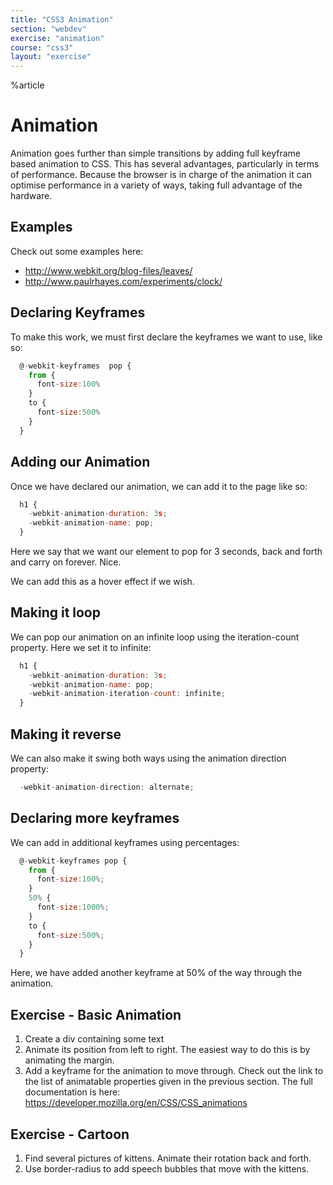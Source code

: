 ```yaml
---
title: "CSS3 Animation"
section: "webdev"
exercise: "animation"
course: "css3"
layout: "exercise"
---
```

%article



# Animation

Animation goes further than simple transitions by adding full keyframe based animation to CSS. This has several advantages, particularly in terms of performance. Because the browser is in charge of the animation it can optimise performance in a variety of ways, taking full advantage of the hardware.

## Examples

Check out some examples here:

* <http://www.webkit.org/blog-files/leaves/>
* <http://www.paulrhayes.com/experiments/clock/>

## Declaring Keyframes

To make this work, we must first declare the keyframes we want to use, like so:

```js
  @-webkit-keyframes  pop {
    from {
      font-size:100%
    }
    to {
      font-size:500%
    }
  }
```





## Adding our Animation

Once we have declared our animation, we can add it to the page like so:

```js
  h1 {
    -webkit-animation-duration: 3s;
    -webkit-animation-name: pop;
  }
```




Here we say that we want our element to pop for 3 seconds, back and forth and carry on forever. Nice.

We can add this as a hover effect if we wish.

## Making it loop

We can pop our animation on an infinite loop using the iteration-count property. Here we set it to infinite:

```js
  h1 {
    -webkit-animation-duration: 3s;
    -webkit-animation-name: pop;
    -webkit-animation-iteration-count: infinite;
  }
```





## Making it reverse

We can also make it swing both ways using the animation direction property:

```js
  -webkit-animation-direction: alternate;
```





## Declaring more keyframes

We can add in additional keyframes using percentages:

```js
  @-webkit-keyframes pop {
    from {
      font-size:100%;
    }
    50% {
      font-size:1000%;
    }
    to {
      font-size:500%;
    }
  }
```





Here, we have added another keyframe at 50% of the way through the animation.



## Exercise - Basic Animation

1.  Create a div containing some text
2.  Animate its position from left to right. The easiest way to do this is by animating the margin.
3.  Add a keyframe for the animation to move through.
Check out the link to the list of animatable properties given in the previous section.
The full documentation is here:
https://developer.mozilla.org/en/CSS/CSS_animations



## Exercise - Cartoon

1.  Find several pictures of kittens. Animate their rotation back and forth.
2.  Use border-radius to add speech bubbles that move with the kittens.
